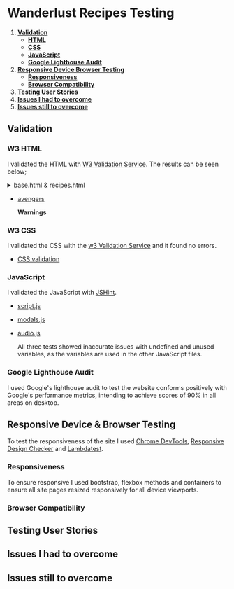 # Wanderlust Recipes Testing

1. [**Validation**](testing.md#validation)
   * [**HTML**](testing.md#w3-html)
   * [**CSS**](testing.md#w3-css)
   * [**JavaScript**](testing.md#javascript)
   * [**Google Lighthouse Audit**](testing.md#google-lighthouse-audit)
2. [**Responsive Device Browser Testing**](testing.md#responsive-device--browser-testing)
   * [**Responsiveness**](testing.md#responsiveness)
   * [**Browser Compatibility**](testing.md#browser-compatibility)
3. [**Testing User Stories**](testing.md#testing-user-stories)
4. [**Issues I had to overcome**](testing.md#issues-i-had-to-overcome)
5. [**Issues still to overcome**](testing.md#issues-still-to-overcome)

## Validation

### W3 HTML

I validated the HTML with [W3 Validation Service](https://validator.w3.org/). The results can be seen below;

<details>
<summary>base.html & recipes.html</summary>
* ![Base & Recipes](assets/images/validation/html/recipes.PNG)
</details>

* [avengers](testing.md)

  **Warnings**

### W3 CSS

I validated the CSS with the [w3 Validation Service](https://jigsaw.w3.org/css-validator/) and it found no errors.

* [CSS validation](testing.md)

### JavaScript

I validated the JavaScript with [JSHint](https://jshint.com/).

* [script.js](testing.md)
* [modals.js](testing.md)
* [audio.js](testing.md)

  All three tests showed inaccurate issues with undefined and unused variables, as the variables are used in the other JavaScript files.

### Google Lighthouse Audit

I used Google's lighthouse audit to test the website conforms positively with Google's performance metrics, intending to achieve scores of 90% in all areas on desktop.

## Responsive Device & Browser Testing

To test the responsiveness of the site I used [Chrome DevTools](https://developers.google.com/web/tools/chrome-devtools), [Responsive Design Checker](https://www.responsivedesignchecker.com/) and [Lambdatest](https://www.lambdatest.com/).

### Responsiveness

To ensure responsive I used bootstrap, flexbox methods and containers to ensure all site pages resized responsively for all device viewports.

### Browser Compatibility

## Testing User Stories

## Issues I had to overcome

## Issues still to overcome

